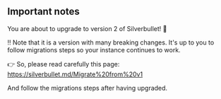 ## Important notes

You are about to upgrade to version 2 of Silverbullet! 🎉

‼️ Note that it is a version with many breaking changes. It's up to you to follow migrations steps so your instance continues to work.

👉 So, please read carefully this page:
https://silverbullet.md/Migrate%20from%20v1

And follow the migrations steps after having upgraded.
